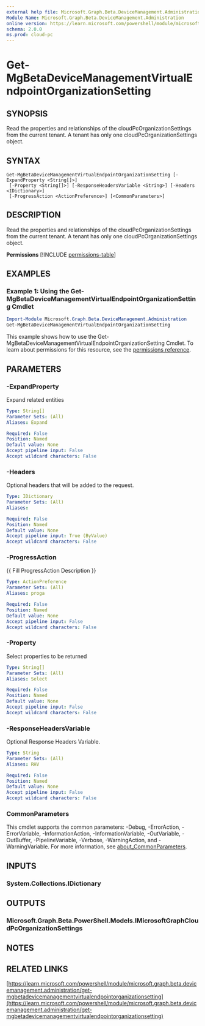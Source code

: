 ```yaml
---
external help file: Microsoft.Graph.Beta.DeviceManagement.Administration-help.xml
Module Name: Microsoft.Graph.Beta.DeviceManagement.Administration
online version: https://learn.microsoft.com/powershell/module/microsoft.graph.beta.devicemanagement.administration/get-mgbetadevicemanagementvirtualendpointorganizationsetting
schema: 2.0.0
ms.prod: cloud-pc
---
```


# Get-MgBetaDeviceManagementVirtualEndpointOrganizationSetting

## SYNOPSIS
Read the properties and relationships of the cloudPcOrganizationSettings from the current tenant.
A tenant has only one cloudPcOrganizationSettings object.

## SYNTAX

```
Get-MgBetaDeviceManagementVirtualEndpointOrganizationSetting [-ExpandProperty <String[]>]
 [-Property <String[]>] [-ResponseHeadersVariable <String>] [-Headers <IDictionary>]
 [-ProgressAction <ActionPreference>] [<CommonParameters>]
```

## DESCRIPTION
Read the properties and relationships of the cloudPcOrganizationSettings from the current tenant.
A tenant has only one cloudPcOrganizationSettings object.

**Permissions**
[!INCLUDE [permissions-table](~/../graphref/api-reference/beta/includes/permissions/cloudpcorganizationsettings-get-permissions.md)]

## EXAMPLES
### Example 1: Using the Get-MgBetaDeviceManagementVirtualEndpointOrganizationSetting Cmdlet
```powershell
Import-Module Microsoft.Graph.Beta.DeviceManagement.Administration
Get-MgBetaDeviceManagementVirtualEndpointOrganizationSetting
```
This example shows how to use the Get-MgBetaDeviceManagementVirtualEndpointOrganizationSetting Cmdlet.
To learn about permissions for this resource, see the [permissions reference](/graph/permissions-reference).

## PARAMETERS

### -ExpandProperty
Expand related entities

```yaml
Type: String[]
Parameter Sets: (All)
Aliases: Expand

Required: False
Position: Named
Default value: None
Accept pipeline input: False
Accept wildcard characters: False
```

### -Headers
Optional headers that will be added to the request.

```yaml
Type: IDictionary
Parameter Sets: (All)
Aliases:

Required: False
Position: Named
Default value: None
Accept pipeline input: True (ByValue)
Accept wildcard characters: False
```

### -ProgressAction
{{ Fill ProgressAction Description }}

```yaml
Type: ActionPreference
Parameter Sets: (All)
Aliases: proga

Required: False
Position: Named
Default value: None
Accept pipeline input: False
Accept wildcard characters: False
```

### -Property
Select properties to be returned

```yaml
Type: String[]
Parameter Sets: (All)
Aliases: Select

Required: False
Position: Named
Default value: None
Accept pipeline input: False
Accept wildcard characters: False
```

### -ResponseHeadersVariable
Optional Response Headers Variable.

```yaml
Type: String
Parameter Sets: (All)
Aliases: RHV

Required: False
Position: Named
Default value: None
Accept pipeline input: False
Accept wildcard characters: False
```

### CommonParameters
This cmdlet supports the common parameters: -Debug, -ErrorAction, -ErrorVariable, -InformationAction, -InformationVariable, -OutVariable, -OutBuffer, -PipelineVariable, -Verbose, -WarningAction, and -WarningVariable. For more information, see [about_CommonParameters](http://go.microsoft.com/fwlink/?LinkID=113216).

## INPUTS

### System.Collections.IDictionary
## OUTPUTS

### Microsoft.Graph.Beta.PowerShell.Models.IMicrosoftGraphCloudPcOrganizationSettings
## NOTES

## RELATED LINKS

[https://learn.microsoft.com/powershell/module/microsoft.graph.beta.devicemanagement.administration/get-mgbetadevicemanagementvirtualendpointorganizationsetting](https://learn.microsoft.com/powershell/module/microsoft.graph.beta.devicemanagement.administration/get-mgbetadevicemanagementvirtualendpointorganizationsetting)




